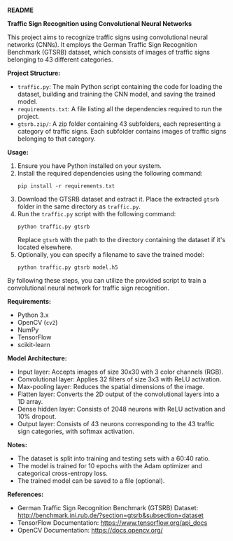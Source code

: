 **README**

**Traffic Sign Recognition using Convolutional Neural Networks**

This project aims to recognize traffic signs using convolutional neural networks (CNNs). It employs the German Traffic Sign Recognition Benchmark (GTSRB) dataset, which consists of images of traffic signs belonging to 43 different categories.

**Project Structure:**
- `traffic.py`: The main Python script containing the code for loading the dataset, building and training the CNN model, and saving the trained model.
- `requirements.txt`: A file listing all the dependencies required to run the project.
- `gtsrb.zip/`: A zip folder containing 43 subfolders, each representing a category of traffic signs. Each subfolder contains images of traffic signs belonging to that category.

**Usage:**
1. Ensure you have Python installed on your system.
2. Install the required dependencies using the following command:
   ```
   pip install -r requirements.txt
   ```
3. Download the GTSRB dataset and extract it. Place the extracted `gtsrb` folder in the same directory as `traffic.py`.
4. Run the `traffic.py` script with the following command:
   ```
   python traffic.py gtsrb
   ```
   Replace `gtsrb` with the path to the directory containing the dataset if it's located elsewhere.
5. Optionally, you can specify a filename to save the trained model:
   ```
   python traffic.py gtsrb model.h5
   ```

By following these steps, you can utilize the provided script to train a convolutional neural network for traffic sign recognition.

**Requirements:**
- Python 3.x
- OpenCV (`cv2`)
- NumPy
- TensorFlow
- scikit-learn

**Model Architecture:**
- Input layer: Accepts images of size 30x30 with 3 color channels (RGB).
- Convolutional layer: Applies 32 filters of size 3x3 with ReLU activation.
- Max-pooling layer: Reduces the spatial dimensions of the image.
- Flatten layer: Converts the 2D output of the convolutional layers into a 1D array.
- Dense hidden layer: Consists of 2048 neurons with ReLU activation and 10% dropout.
- Output layer: Consists of 43 neurons corresponding to the 43 traffic sign categories, with softmax activation.

**Notes:**
- The dataset is split into training and testing sets with a 60:40 ratio.
- The model is trained for 10 epochs with the Adam optimizer and categorical cross-entropy loss.
- The trained model can be saved to a file (optional).

**References:**
- German Traffic Sign Recognition Benchmark (GTSRB) Dataset: http://benchmark.ini.rub.de/?section=gtsrb&subsection=dataset
- TensorFlow Documentation: https://www.tensorflow.org/api_docs
- OpenCV Documentation: https://docs.opencv.org/